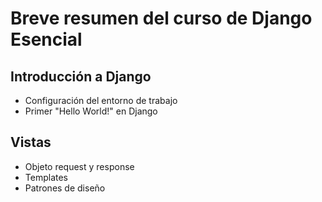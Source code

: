 # Breve resumen del curso de Django Esencial

## Introducción a Django

- Configuración del entorno de trabajo
- Primer "Hello World!" en Django

## Vistas

- Objeto request y response
- Templates
- Patrones de diseño